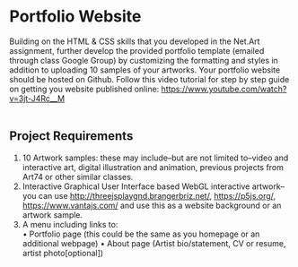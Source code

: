 # Portfolio Website

Building on the HTML & CSS skills that you developed in the Net.Art assignment, further develop the provided portfolio template (emailed through class Google Group) by customizing the formatting and styles in addition to uploading 10 samples of your artworks. Your portfolio website should be hosted on Github. Follow this video tutorial for step by step guide on getting you website published online: https://www.youtube.com/watch?v=3jt-J4Rc__M <br>
<br>

## Project Requirements
1. 10 Artwork samples: these may include–but are not limited to–video and interactive art, digital illustration and animation,  previous projects from Art74 or other similar classes.
2. Interactive Graphical User Interface based WebGL interactive artwork–you can use http://threejsplaygnd.brangerbriz.net/, https://p5js.org/, https://www.vantajs.com/ and use this as a website background or an artwork sample.
3. A menu including links to: <br>
    • Portfolio page (this could be the same as you homepage or an additional webpage)
    • About page (Artist bio/statement, CV or resume, artist photo[optional])
